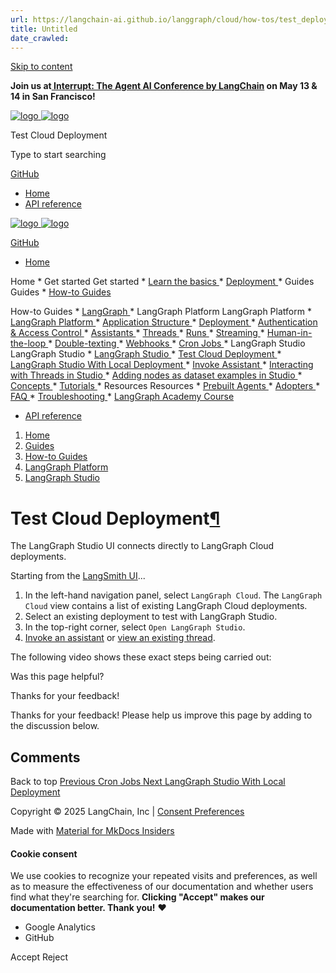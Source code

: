 ```yaml
---
url: https://langchain-ai.github.io/langgraph/cloud/how-tos/test_deployment/
title: Untitled
date_crawled: 
---
```


[ Skip to content ](https://langchain-ai.github.io/langgraph/cloud/how-tos/test_deployment/#test-cloud-deployment)

**Join us at[ Interrupt: The Agent AI Conference by LangChain](https://interrupt.langchain.com/) on May 13 & 14 in San Francisco!**

[ ![logo](https://langchain-ai.github.io/langgraph/static/wordmark_dark.svg) ![logo](https://langchain-ai.github.io/langgraph/static/wordmark_light.svg) ](https://langchain-ai.github.io/langgraph/)

Test Cloud Deployment 

[ ](https://langchain-ai.github.io/langgraph/cloud/how-tos/test_deployment/?q= "Share")

Type to start searching

[ GitHub  ](https://github.com/langchain-ai/langgraph "Go to repository")

  * [ Home ](https://langchain-ai.github.io/langgraph/)
  * [ API reference ](https://langchain-ai.github.io/langgraph/reference/graphs/)



[ ![logo](https://langchain-ai.github.io/langgraph/static/wordmark_dark.svg) ![logo](https://langchain-ai.github.io/langgraph/static/wordmark_light.svg) ](https://langchain-ai.github.io/langgraph/)

[ GitHub  ](https://github.com/langchain-ai/langgraph "Go to repository")

  * [ Home  ](https://langchain-ai.github.io/langgraph/)

Home 
    * Get started  Get started 
      * [ Learn the basics  ](https://langchain-ai.github.io/langgraph/tutorials/introduction/)
      * [ Deployment  ](https://langchain-ai.github.io/langgraph/tutorials/deployment/)
    * Guides  Guides 
      * [ How-to Guides  ](https://langchain-ai.github.io/langgraph/how-tos/)

How-to Guides 
        * [ LangGraph  ](https://langchain-ai.github.io/langgraph/how-tos#langgraph)
        * LangGraph Platform  LangGraph Platform 
          * [ LangGraph Platform  ](https://langchain-ai.github.io/langgraph/how-tos#langgraph-platform)
          * [ Application Structure  ](https://langchain-ai.github.io/langgraph/how-tos#application-structure)
          * [ Deployment  ](https://langchain-ai.github.io/langgraph/how-tos#deployment)
          * [ Authentication & Access Control  ](https://langchain-ai.github.io/langgraph/how-tos#authentication-access-control)
          * [ Assistants  ](https://langchain-ai.github.io/langgraph/how-tos#assistants)
          * [ Threads  ](https://langchain-ai.github.io/langgraph/how-tos#threads)
          * [ Runs  ](https://langchain-ai.github.io/langgraph/how-tos#runs)
          * [ Streaming  ](https://langchain-ai.github.io/langgraph/how-tos#streaming_1)
          * [ Human-in-the-loop  ](https://langchain-ai.github.io/langgraph/how-tos#human-in-the-loop_1)
          * [ Double-texting  ](https://langchain-ai.github.io/langgraph/how-tos#double-texting)
          * [ Webhooks  ](https://langchain-ai.github.io/langgraph/cloud/how-tos/webhooks/)
          * [ Cron Jobs  ](https://langchain-ai.github.io/langgraph/cloud/how-tos/cron_jobs/)
          * LangGraph Studio  LangGraph Studio 
            * [ LangGraph Studio  ](https://langchain-ai.github.io/langgraph/how-tos#langgraph-studio)
            * [ Test Cloud Deployment  ](https://langchain-ai.github.io/langgraph/cloud/how-tos/test_deployment/)
            * [ LangGraph Studio With Local Deployment  ](https://langchain-ai.github.io/langgraph/cloud/how-tos/test_local_deployment/)
            * [ Invoke Assistant  ](https://langchain-ai.github.io/langgraph/cloud/how-tos/invoke_studio/)
            * [ Interacting with Threads in Studio  ](https://langchain-ai.github.io/langgraph/cloud/how-tos/threads_studio/)
            * [ Adding nodes as dataset examples in Studio  ](https://langchain-ai.github.io/langgraph/cloud/how-tos/datasets_studio/)
      * [ Concepts  ](https://langchain-ai.github.io/langgraph/concepts/)
      * [ Tutorials  ](https://langchain-ai.github.io/langgraph/tutorials/)
    * Resources  Resources 
      * [ Prebuilt Agents  ](https://langchain-ai.github.io/langgraph/prebuilt/)
      * [ Adopters  ](https://langchain-ai.github.io/langgraph/adopters/)
      * [ FAQ  ](https://langchain-ai.github.io/langgraph/concepts/faq/)
      * [ Troubleshooting  ](https://langchain-ai.github.io/langgraph/troubleshooting/errors/)
      * [ LangGraph Academy Course  ](https://academy.langchain.com/courses/intro-to-langgraph)
  * [ API reference  ](https://langchain-ai.github.io/langgraph/reference/graphs/)



  1. [ Home  ](https://langchain-ai.github.io/langgraph/)
  2. [ Guides  ](https://langchain-ai.github.io/langgraph/how-tos/)
  3. [ How-to Guides  ](https://langchain-ai.github.io/langgraph/how-tos/)
  4. [ LangGraph Platform  ](https://langchain-ai.github.io/langgraph/how-tos#langgraph-platform)
  5. [ LangGraph Studio  ](https://langchain-ai.github.io/langgraph/how-tos#langgraph-studio)

[ ](https://github.com/langchain-ai/langgraph/edit/main/docs/docs/cloud/how-tos/test_deployment.md "Edit this page")

# Test Cloud Deployment[¶](https://langchain-ai.github.io/langgraph/cloud/how-tos/test_deployment/#test-cloud-deployment "Permanent link")

The LangGraph Studio UI connects directly to LangGraph Cloud deployments.

Starting from the [LangSmith UI](https://smith.langchain.com/)...

  1. In the left-hand navigation panel, select `LangGraph Cloud`. The `LangGraph Cloud` view contains a list of existing LangGraph Cloud deployments.
  2. Select an existing deployment to test with LangGraph Studio.
  3. In the top-right corner, select `Open LangGraph Studio`.
  4. [Invoke an assistant](https://langchain-ai.github.io/langgraph/cloud/how-tos/invoke_studio/) or [view an existing thread](https://langchain-ai.github.io/langgraph/cloud/how-tos/threads_studio/).



The following video shows these exact steps being carried out:

Was this page helpful? 

Thanks for your feedback! 

Thanks for your feedback! Please help us improve this page by adding to the discussion below. 

## Comments

Back to top  [ Previous  Cron Jobs  ](https://langchain-ai.github.io/langgraph/cloud/how-tos/cron_jobs/) [ Next  LangGraph Studio With Local Deployment  ](https://langchain-ai.github.io/langgraph/cloud/how-tos/test_local_deployment/)

Copyright © 2025 LangChain, Inc | [Consent Preferences](https://langchain-ai.github.io/langgraph/cloud/how-tos/test_deployment/#__consent)

Made with [ Material for MkDocs Insiders ](https://squidfunk.github.io/mkdocs-material/)

[ ](https://langchain-ai.github.io/langgraphjs/ "langchain-ai.github.io") [ ](https://github.com/langchain-ai/langgraph "github.com") [ ](https://twitter.com/LangChainAI "twitter.com")

#### Cookie consent

We use cookies to recognize your repeated visits and preferences, as well as to measure the effectiveness of our documentation and whether users find what they're searching for. **Clicking "Accept" makes our documentation better. Thank you!** ❤️

  * Google Analytics 
  * GitHub 



Accept Reject
